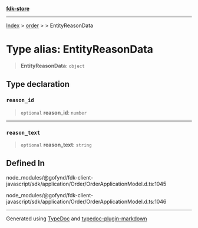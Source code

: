 [**fdk-store**](../../../README.md)
***

[Index](../../../API.md) > [order](../../README.md) > [<internal>](../README.md) > EntityReasonData

# Type alias: EntityReasonData

> **EntityReasonData**: `object`

## Type declaration

### `reason_id`

> `optional` **reason\_id**: `number`

***

### `reason_text`

> `optional` **reason\_text**: `string`

## Defined In

node\_modules/@gofynd/fdk-client-javascript/sdk/application/Order/OrderApplicationModel.d.ts:1045

node\_modules/@gofynd/fdk-client-javascript/sdk/application/Order/OrderApplicationModel.d.ts:1046

***
Generated using [TypeDoc](https://typedoc.org/) and [typedoc-plugin-markdown](https://www.npmjs.com/package/typedoc-plugin-markdown)
